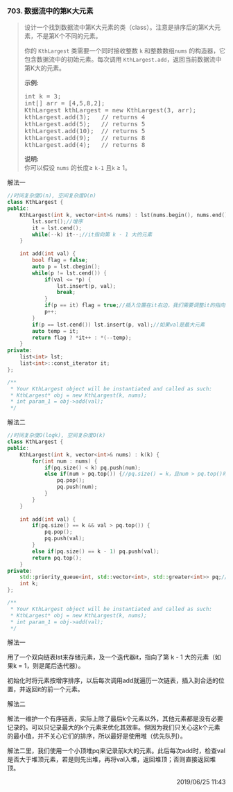 ### 703. 数据流中的第K大元素

> <div class="content__2ebE"><p>设计一个找到数据流中第K大元素的类（class）。注意是排序后的第K大元素，不是第K个不同的元素。</p>
> 
> <p>你的&nbsp;<code>KthLargest</code>&nbsp;类需要一个同时接收整数&nbsp;<code>k</code> 和整数数组<code>nums</code>&nbsp;的构造器，它包含数据流中的初始元素。每次调用&nbsp;<code>KthLargest.add</code>，返回当前数据流中第K大的元素。</p>
> 
> <p><strong>示例:</strong></p>
> 
> <pre>int k = 3;
> int[] arr = [4,5,8,2];
> KthLargest kthLargest = new KthLargest(3, arr);
> kthLargest.add(3);&nbsp; &nbsp;// returns 4
> kthLargest.add(5);&nbsp; &nbsp;// returns 5
> kthLargest.add(10);&nbsp; // returns 5
> kthLargest.add(9);&nbsp; &nbsp;// returns 8
> kthLargest.add(4);&nbsp; &nbsp;// returns 8
> </pre>
> 
> <p><strong>说明: </strong><br>
> 你可以假设&nbsp;<code>nums</code>&nbsp;的长度≥&nbsp;<code>k-1</code>&nbsp;且<code>k</code> ≥&nbsp;1。</p>
> </div>

解法一
```cpp
//时间复杂度O(n), 空间复杂度O(n)
class KthLargest {
public:
    KthLargest(int k, vector<int>& nums) : lst(nums.begin(), nums.end()) {
        lst.sort();//增序
        it = lst.cend();
        while(--k) it--;//it指向第 k - 1 大的元素
    }
    
    int add(int val) {
        bool flag = false;
        auto p = lst.cbegin();
        while(p != lst.cend()) {
            if(val <= *p) {
                lst.insert(p, val);
                break;
            }
            if(p == it) flag = true;//插入位置在it右边，我们需要调整it的指向
            p++;
        }
        if(p == lst.cend()) lst.insert(p, val);//如果val是最大元素
        auto temp = it;
        return flag ? *it++ : *(--temp);
    }
private:
    list<int> lst;
    list<int>::const_iterator it;
};

/**
 * Your KthLargest object will be instantiated and called as such:
 * KthLargest* obj = new KthLargest(k, nums);
 * int param_1 = obj->add(val);
 */
```

解法二
```cpp
//时间复杂度O(logk), 空间复杂度O(k)
class KthLargest {
public:
    KthLargest(int k, vector<int>& nums) : k(k) {
        for(int num : nums) {
            if(pq.size() < k) pq.push(num);
            else if(num > pq.top()) {//pq.size() = k，且num > pq.top()时
                pq.pop();
                pq.push(num);
            }
        }
    }
    
    int add(int val) {
        if(pq.size() == k && val > pq.top()) {
            pq.pop();
            pq.push(val);
        }
        else if(pq.size() == k - 1) pq.push(val);
        return pq.top();
    }
private:
    std::priority_queue<int, std::vector<int>, std::greater<int>> pq;//小顶堆
    int k;
};

/**
 * Your KthLargest object will be instantiated and called as such:
 * KthLargest* obj = new KthLargest(k, nums);
 * int param_1 = obj->add(val);
 */
```

解法一

用了一个双向链表lst来存储元素，及一个迭代器it，指向了第 k - 1 大的元素（如果k = 1，则是尾后迭代器）。

初始化时将元素按增序排序，以后每次调用add就遍历一次链表，插入到合适的位置，并返回it的前一个元素。

解法二

解法一维护一个有序链表，实际上除了最后k个元素以外，其他元素都是没有必要记录的。可以只记录最大的k个元素来优化其效率。但因为我们只关心这k个元素的最小值，并不关心它们的排序，所以最好是使用堆（优先队列）。

解法二里，我们使用一个小顶堆pq来记录前k大的元素。此后每次add时，检查val是否大于堆顶元素，若是则先出堆，再将val入堆，返回堆顶；否则直接返回堆顶。

<div style="text-align: right"> 2019/06/25 11:43 </div>